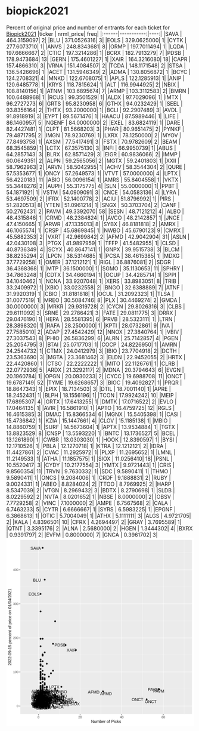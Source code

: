 # biopick2021
Percent of original price and number of entrants for each ticket for [Biopick2021](https://twitter.com/hashtag/Biopick2021)
|ticker |  nrml_price| freq|
|:------|-----------:|----:|
|SAVA   | 464.3159097|    2|
|BLU    | 371.0526316|    3|
|EOLS   | 329.0625000|    1|
|CYTK   | 277.6073710|    1|
|ANVS   | 248.8343681|    8|
|ORMP   | 197.7011494|    1|
|LQDA   | 197.6666667|    2|
|CTIC   | 197.3214286|    1|
|BCRX   | 182.7913279|    7|
|PDSB   | 178.9473684|   13|
|GERN   | 175.4601227|    1|
|XAIR   | 164.3216080|   18|
|CAPR   | 157.4866310|    3|
|VRNA   | 151.4084507|    2|
|TCDA   | 148.1171548|    2|
|STSA   | 136.5426696|    1|
|ACET   | 131.5946349|    2|
|ADMA   | 130.8056872|    1|
|BCYC   | 124.2708321|    4|
|MNKD   | 122.6708075|    1|
|APLS   | 122.1285913|    1|
|ANIP   | 120.6485778|    1|
|KRYS   | 118.7815624|    1|
|ALT    | 116.9944925|    2|
|NBIX   | 108.8140156|    1|
|ATNM   | 103.6895674|    7|
|ARMP   | 103.3112583|    2|
|BMRN   | 100.6488968|    1|
|RCUS   |  99.3501529|    1|
|ALDX   |  97.7029096|    1|
|IMTX   |  96.2727273|    6|
|GRTS   |  95.8230958|    6|
|GTHX   |  94.0232429|    1|
|SEEL   |  93.8356164|    2|
|THTX   |  93.2000000|    1|
|BCLI   |  92.2907489|    3|
|AVDL   |  91.8918919|    3|
|EYPT   |  89.5671476|    1|
|HAACU  |  87.5989446|    1|
|LIFE   |  86.1460957|    5|
|NGENF  |  84.0000000|    2|
|EXEL   |  83.6824119|    1|
|DARE   |  82.4427481|    1|
|CLPT   |  81.5668203|    3|
|PHAR   |  80.9651475|    2|
|PYNKF  |  79.4871795|    2|
|IMGN   |  78.9230769|    1|
|LXRX   |  78.1250000|    2|
|MYOV   |  77.8493758|    1|
|AXSM   |  77.5417491|    3|
|FSTX   |  70.9782609|    2|
|BEAM   |  68.3545859|    1|
|LCTX   |  67.3575130|    3|
|INFI   |  66.9950739|    1|
|ABUS   |  64.2857143|    3|
|BLRX   |  62.8571429|    3|
|EIGR   |  60.9836066|    2|
|IMMP   |  60.0649351|    2|
|ALPN   |  59.2565056|    2|
|MGTX   |  59.2401803|    1|
|XXII   |  58.7962963|    2|
|ARVN   |  58.5042955|    1|
|ACHV   |  58.3544304|    2|
|QURE   |  57.5353677|    1|
|ONCY   |  57.2649573|    1|
|VTVT   |  57.0000000|    4|
|LPTX   |  56.4220183|   11|
|ABIO   |  56.0096154|    1|
|AMRS   |  55.8404558|    1|
|VKTX   |  55.3448276|    2|
|AUPH   |  55.3175775|    4|
|SLN    |  55.0000000|    1|
|PPBT   |  54.1871921|    1|
|VSTM   |  54.0909091|    3|
|CNCE   |  54.0583136|    4|
|LYRA   |  53.4697509|    2|
|IFRX   |  52.1400778|    2|
|ACIU   |  51.8796992|    1|
|PIRS   |  51.2820513|    8|
|YTEN   |  51.0961214|    1|
|SNGX   |  50.3703704|    2|
|CANF   |  50.2762431|    2|
|PAVM   |  49.3392070|   58|
|SESN   |  48.7121212|    4|
|ALBO   |  48.4315846|    1|
|CRMD   |  48.2384824|    1|
|AVCO   |  48.2142857|    1|
|JNCE   |  47.4150665|    1|
|ARWR   |  47.1335013|    8|
|SYBX   |  46.8181818|    2|
|AMRX   |  46.1065574|    1|
|CRSP   |  45.6869845|    1|
|NWBO   |  45.6790123|    9|
|CMRX   |  45.5882353|    2|
|VXRT   |  42.9699842|    2|
|AFMD   |  42.9042904|   31|
|ASLN   |  42.0430108|    3|
|PTGX   |  41.9897959|    1|
|TFFP   |  41.5482955|    1|
|CLSD   |  40.8736349|    4|
|SCYX   |  40.8647141|    1|
|GNPX   |  39.9515738|    3|
|BLCM   |  38.8235294|    2|
|LPCN   |  38.5314685|    1|
|PCSA   |  38.4615385|    1|
|MDXG   |  37.7729258|    1|
|OMER   |  37.1212121|    1|
|RIGL   |  36.8876081|    2|
|SDGR   |  36.4368368|    1|
|MTP    |  36.1500000|    1|
|SGMO   |  35.1130653|   11|
|SPHRY  |  34.7863248|    1|
|CDTX   |  34.4660194|    1|
|OCUP   |  34.4285714|    1|
|SPPI   |  34.1040462|    1|
|NCNA   |  33.9207048|    1|
|XERS   |  33.8983051|    8|
|TRIB   |  33.2409972|    1|
|XBIO   |  33.0232558|    2|
|BNGO   |  32.6388889|    7|
|ATNF   |  31.9920319|    1|
|CBIO   |  31.8181818|    1|
|OCUL   |  31.2092323|    1|
|TLSA   |  31.0077519|    1|
|MREO   |  30.5084746|    8|
|PLX    |  30.4469274|    2|
|GMDA   |  30.0000000|    3|
|MRKR   |  29.9319728|    2|
|CYCN   |  29.8026316|    3|
|CLBS   |  29.6111092|    3|
|SRNE   |  29.2786421|    3|
|FATE   |  29.0811775|    3|
|DRRX   |  29.0476190|    1|
|HEPA   |  28.5581395|    6|
|PRVB   |  28.5323111|    1|
|LTRN   |  28.3898320|    1|
|RAFA   |  28.2500000|    1|
|KPTI   |  28.0732861|    9|
|IVA    |  27.7585010|    2|
|ADAP   |  27.4542429|   12|
|NNOX   |  27.3840764|    1|
|VBIV   |  27.3037543|    8|
|PHIO   |  26.5836299|    6|
|ALRN   |  25.7142857|    4|
|PGEN   |  25.2054795|    3|
|BTAI   |  25.0717703|    1|
|COCP   |  24.8226950|    1|
|AMRN   |  24.2544732|    1|
|CTMX   |  24.0412979|    3|
|IBIO   |  23.7704918|    2|
|DCTH   |  23.5363690|    3|
|MGTA   |  23.3681462|    3|
|ELDN   |  22.9452055|    2|
|HRTX   |  22.4420860|    1|
|CTSO   |  22.2222222|    1|
|MITO   |  22.1126761|    1|
|CLRB   |  22.0772936|    5|
|ARDX   |  21.3292117|    2|
|MDNA   |  20.3794643|    6|
|EVGN   |  20.1960784|    1|
|OPGN   |  20.0930233|    2|
|CYCC   |  19.6988708|   11|
|ONCT   |  19.6787149|   52|
|TYME   |  19.6268657|    3|
|BIOC   |  19.4092827|    1|
|PRQR   |  18.8647343|    1|
|EPIX   |  18.7134503|    3|
|DTIL   |  18.7001140|    1|
|APRE   |  18.2452431|    1|
|BLPH   |  18.1556196|    1|
|TCON   |  17.9924242|   10|
|MEIP   |  17.6895307|    4|
|GRTX   |  17.6413255|    1|
|DMTK   |  17.0716522|    2|
|EVLO   |  17.0464135|    1|
|AVIR   |  16.5861910|    1|
|APTO   |  16.4759725|   12|
|RGLS   |  16.4615385|    3|
|DMAC   |  15.8366534|    6|
|MGNX   |  15.5405398|    1|
|CASI   |  15.4736842|    1|
|KZIA   |  15.1447661|    4|
|CLOV   |  15.1185138|    1|
|MBIO   |  14.8860759|    1|
|SURF   |  14.5673604|    1|
|APTX   |  13.9534884|    1|
|TGTX   |  13.8823529|    8|
|CNSP   |  13.5593220|    1|
|BNTC   |  13.1736527|    5|
|BCEL   |  13.1261890|    1|
|CWBR   |  13.0303030|    1|
|HOOK   |  12.8390597|    1|
|BYSI   |  12.1710526|    1|
|PBLA   |  12.1270718|    1|
|KTRA   |  12.1212121|    2|
|IDRA   |  11.4427861|    2|
|CVAC   |  11.2925972|    1|
|PLXP   |  11.2695652|    1|
|LMNL   |  11.2149533|    1|
|ATHA   |  11.1857575|    1|
|SIOX   |  11.0256410|   18|
|PSNL   |  10.5520417|    3|
|CYDY   |  10.2177554|    3|
|YMTX   |   9.9721443|    1|
|CRIS   |   9.8560354|   11|
|TRVN   |   9.7630332|    1|
|SDC    |   9.5890411|    1|
|THMO   |   9.5890411|    1|
|ONCS   |   9.2084006|    1|
|CRDF   |   9.1888831|    2|
|RUBY   |   9.0024331|    1|
|ABEO   |   8.8284024|    2|
|TTOO   |   8.7969925|    2|
|HARP   |   8.5347039|    2|
|VTGN   |   8.2969432|    3|
|BDTX   |   8.2790698|    1|
|SLDB   |   8.0229592|    2|
|NVTA   |   8.0201652|    1|
|NBSE   |   8.0000000|    2|
|OBSV   |   7.7729258|    2|
|VINC   |   7.1000000|    2|
|AMPE   |   6.7567568|    2|
|CALA   |   6.7463233|    5|
|CYTR   |   6.6666667|    1|
|SYRS   |   6.5983225|    1|
|EPGNF  |   6.3868613|    1|
|OTIC   |   5.7004049|    1|
|ATHX   |   5.1111111|    3|
|ALGS   |   4.9721705|    2|
|KALA   |   4.8396501|   10|
|CFRX   |   4.2694497|    2|
|GRAY   |   3.7695589|    1|
|QTNT   |   3.3395176|    2|
|ALNA   |   2.5680000|    2|
|HGEN   |   1.3444302|    4|
|BXRX   |   0.9391797|    2|
|EVFM   |   0.8000000|    7|
|GNCA   |   0.3961702|    3|
![retvspicks](biopicks.png?raw=true)
